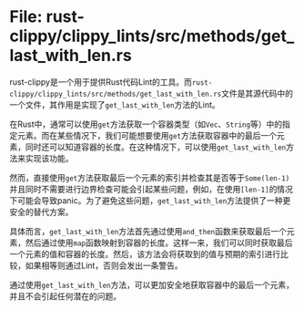 # File: rust-clippy/clippy_lints/src/methods/get_last_with_len.rs

rust-clippy是一个用于提供Rust代码Lint的工具。而`rust-clippy/clippy_lints/src/methods/get_last_with_len.rs`文件是其源代码中的一个文件，其作用是实现了`get_last_with_len`方法的Lint。

在Rust中，通常可以使用`get`方法获取一个容器类型（如`Vec`、`String`等）中的指定元素。而在某些情况下，我们可能想要使用`get`方法获取容器中的最后一个元素，同时还可以知道容器的长度。在这种情况下，可以使用`get_last_with_len`方法来实现该功能。

然而，直接使用`get`方法获取最后一个元素的索引并检查其是否等于`Some(len-1)`并且同时不需要进行边界检查可能会引起某些问题，例如，在使用`[len-1]`的情况下可能会导致panic。为了避免这些问题，`get_last_with_len`方法提供了一种更安全的替代方案。

具体而言，`get_last_with_len`方法首先通过使用`and_then`函数来获取最后一个元素，然后通过使用`map`函数映射到容器的长度。这样一来，我们可以同时获取最后一个元素的值和容器的长度。然后，该方法会将获取到的值与预期的索引进行比较，如果相等则通过Lint，否则会发出一条警告。

通过使用`get_last_with_len`方法，可以更加安全地获取容器中的最后一个元素，并且不会引起任何潜在的问题。

